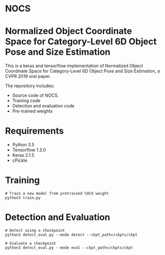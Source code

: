 # NOCS
# Normalized Object Coordinate Space for Category-Level 6D Object Pose and Size Estimation
This is a keras and tensorflow implementation of Normalized Object Coordinate Space for Category-Level 6D Object Pose and Size Estimation, a CVPR 2019 oral paper. 

The repository includes:

* Source code of NOCS.
* Training code
* Detection and evaluation code
* Pre-trained weights

# Requirements
* Python 3.5
* Tensorflow 1.3.0
* Keras 2.1.5
* cPickle

# Training
```
# Train a new model from pretrained COCO weight
python3 train.py
```

# Detection and Evaluation
```
# Detect using a checkpoint
python3 detect_eval.py --mode detect --ckpt_path=/ckpts/ckpt 

# Evaluate a checkpoint
python3 detect_eval.py --mode eval --ckpt_path=/ckpts/ckpt 

```

